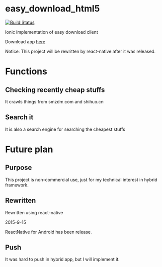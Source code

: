 # easy_download_html5

[![Build Status](https://travis-ci.org/zycbobby/easy_download_html5.svg?branch=master)](https://travis-ci.org/zycbobby/easy_download_html5)

Ionic implementation of easy download client

Download app [here](https://github.com/zycbobby/easy_download_html5/releases/latest)

Notice: This project will be rewritten by react-native after it was released.

# Functions

## Checking recently cheap stuffs

It crawls things from smzdm.com and shihuo.cn

## Search it

It is also a search engine for searching the cheapest stuffs

# Future plan

## Purpose

This project is non-commercial use, just for my technical interest in hybrid framework.

## Rewritten

Rewritten using react-native

2015-9-15

ReactNative for Android has been release.

## Push

It was hard to push in hybrid app, but I will implement it.

